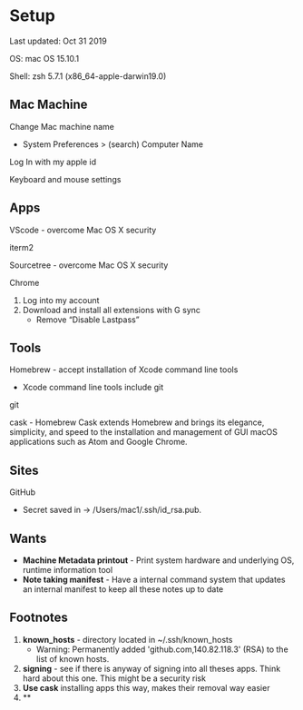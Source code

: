 # Setup
Last updated: Oct 31 2019

OS: mac OS 15.10.1

Shell: zsh 5.7.1 (x86_64-apple-darwin19.0)


## Mac Machine
Change Mac machine name
- System Preferences > (search) Computer Name

Log In with my apple id

Keyboard and mouse settings

## Apps
VScode - overcome Mac OS X security

iterm2

Sourcetree - overcome Mac OS X security

Chrome
1. Log into my account
2. Download and install all extensions with G sync
    - Remove “Disable Lastpass”

## Tools
Homebrew - accept installation of Xcode command line tools
- Xcode command line tools include git

git

cask - Homebrew Cask extends Homebrew and brings its elegance, simplicity, and speed to the installation and management of GUI macOS applications such as Atom and Google Chrome.


## Sites
GitHub
- Secret saved in -> /Users/mac1/.ssh/id_rsa.pub.


## Wants
- **Machine Metadata printout** - Print system hardware and underlying OS, runtime information tool
- **Note taking manifest** - Have a internal command system that updates an internal manifest to keep all these notes up to date


## Footnotes
1. **known_hosts** - directory located in ~/.ssh/known_hosts
    - Warning: Permanently added 'github.com,140.82.118.3' (RSA) to the list of known hosts.
2. **signing** - see if there is anyway of signing into all theses apps. Think hard about this one. This might be a security risk
3. **Use cask** installing apps this way, makes their removal way easier
4. **